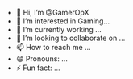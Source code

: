 - 👋 Hi, I’m @GamerOpX
- 👀 I’m interested in Gaming...
- 🌱 I’m currently working ...
- 💞️ I’m looking to collaborate on ...
- 📫 How to reach me ...
- 😄 Pronouns: ...
- ⚡ Fun fact: ...

<!---
GamerOpX/GamerOpX is a ✨ special ✨ repository because its `README.md` (this file) appears on your GitHub profile.
You can click the Preview link to take a look at your changes.
--->
